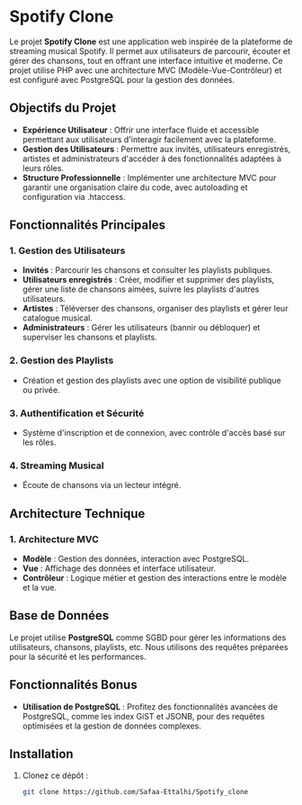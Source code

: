 # Spotify Clone

Le projet **Spotify Clone** est une application web inspirée de la plateforme de streaming musical Spotify. Il permet aux utilisateurs de parcourir, écouter et gérer des chansons, tout en offrant une interface intuitive et moderne. Ce projet utilise PHP avec une architecture MVC (Modèle-Vue-Contrôleur) et est configuré avec PostgreSQL pour la gestion des données.

## Objectifs du Projet

- **Expérience Utilisateur** : Offrir une interface fluide et accessible permettant aux utilisateurs d'interagir facilement avec la plateforme.
- **Gestion des Utilisateurs** : Permettre aux invités, utilisateurs enregistrés, artistes et administrateurs d'accéder à des fonctionnalités adaptées à leurs rôles.
- **Structure Professionnelle** : Implémenter une architecture MVC pour garantir une organisation claire du code, avec autoloading et configuration via .htaccess.

## Fonctionnalités Principales

### 1. Gestion des Utilisateurs
- **Invités** : Parcourir les chansons et consulter les playlists publiques.
- **Utilisateurs enregistrés** : Créer, modifier et supprimer des playlists, gérer une liste de chansons aimées, suivre les playlists d'autres utilisateurs.
- **Artistes** : Téléverser des chansons, organiser des playlists et gérer leur catalogue musical.
- **Administrateurs** : Gérer les utilisateurs (bannir ou débloquer) et superviser les chansons et playlists.

### 2. Gestion des Playlists
- Création et gestion des playlists avec une option de visibilité publique ou privée.

### 3. Authentification et Sécurité
- Système d'inscription et de connexion, avec contrôle d'accès basé sur les rôles.

### 4. Streaming Musical
- Écoute de chansons via un lecteur intégré.

## Architecture Technique

### 1. Architecture MVC
- **Modèle** : Gestion des données, interaction avec PostgreSQL.
- **Vue** : Affichage des données et interface utilisateur.
- **Contrôleur** : Logique métier et gestion des interactions entre le modèle et la vue.


## Base de Données

Le projet utilise **PostgreSQL** comme SGBD pour gérer les informations des utilisateurs, chansons, playlists, etc. Nous utilisons des requêtes préparées pour la sécurité et les performances.

## Fonctionnalités Bonus

- **Utilisation de PostgreSQL** : Profitez des fonctionnalités avancées de PostgreSQL, comme les index GiST et JSONB, pour des requêtes optimisées et la gestion de données complexes.

## Installation

1. Clonez ce dépôt :
   ```bash
   git clone https://github.com/Safaa-Ettalhi/Spotify_clone
